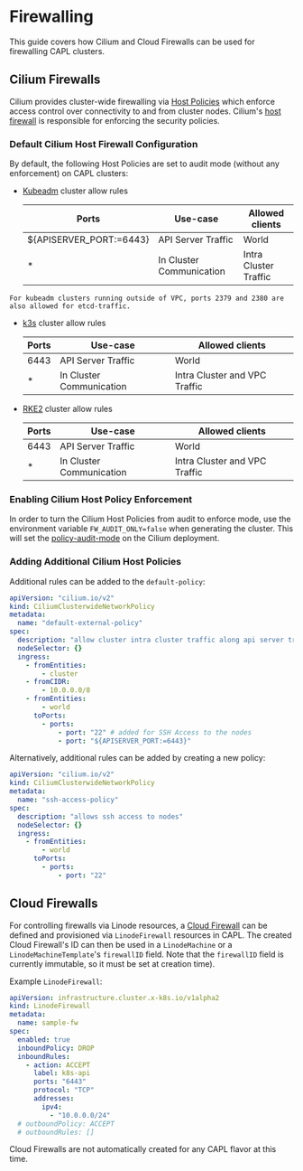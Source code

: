 # Firewalling

This guide covers how Cilium and Cloud Firewalls can be used for firewalling CAPL clusters.

## Cilium Firewalls

Cilium provides cluster-wide firewalling via [Host Policies](https://docs.cilium.io/en/latest/security/policy/language/#hostpolicies)
which enforce access control over connectivity to and from cluster nodes.
Cilium's [host firewall](https://docs.cilium.io/en/latest/security/host-firewall/) is responsible for enforcing the security policies.

### Default Cilium Host Firewall Configuration
By default, the following Host Policies are set to audit mode (without any enforcement) on CAPL clusters:

* [Kubeadm](./flavors/default.md) cluster allow rules

    | Ports                   | Use-case                 | Allowed clients       |
    |-------------------------|--------------------------|-----------------------|
    | ${APISERVER_PORT:=6443} | API Server Traffic       | World                 |
    | *                       | In Cluster Communication | Intra Cluster Traffic |

```admonish note
For kubeadm clusters running outside of VPC, ports 2379 and 2380 are also allowed for etcd-traffic.
```

* [k3s](./flavors/k3s.md) cluster allow rules
    
    | Ports | Use-case                 | Allowed clients               |
    |-------|--------------------------|-------------------------------|
    | 6443  | API Server Traffic       | World                         |
    | *     | In Cluster Communication | Intra Cluster and VPC Traffic |

* [RKE2](./flavors/rke2.md) cluster allow rules

  | Ports | Use-case                 | Allowed clients               |
  |-------|--------------------------|-------------------------------|
  | 6443  | API Server Traffic       | World                         |
  | *     | In Cluster Communication | Intra Cluster and VPC Traffic |

### Enabling Cilium Host Policy Enforcement
In order to turn the Cilium Host Policies from audit to enforce mode, use the environment variable `FW_AUDIT_ONLY=false`
when generating the cluster. This will set the [policy-audit-mode](https://docs.cilium.io/en/latest/security/policy-creation/#creating-policies-from-verdicts)
on the Cilium deployment.

###  Adding Additional Cilium Host Policies
Additional rules can be added to the `default-policy`:
```yaml
apiVersion: "cilium.io/v2"
kind: CiliumClusterwideNetworkPolicy
metadata:
  name: "default-external-policy"
spec:
  description: "allow cluster intra cluster traffic along api server traffic"
  nodeSelector: {}
  ingress:
    - fromEntities:
        - cluster
    - fromCIDR:
        - 10.0.0.0/8
    - fromEntities:
        - world
      toPorts:
        - ports:
            - port: "22" # added for SSH Access to the nodes
            - port: "${APISERVER_PORT:=6443}"
```
Alternatively, additional rules can be added by creating a new policy:
```yaml
apiVersion: "cilium.io/v2"
kind: CiliumClusterwideNetworkPolicy
metadata:
  name: "ssh-access-policy"
spec:
  description: "allows ssh access to nodes"
  nodeSelector: {}
  ingress:
    - fromEntities:
        - world
      toPorts:
        - ports:
            - port: "22"
```

## Cloud Firewalls

For controlling firewalls via Linode resources, a [Cloud Firewall](https://www.linode.com/products/cloud-firewall/) can
be defined and provisioned via `LinodeFirewall` resources in CAPL. The created Cloud Firewall's ID can then be used in
a `LinodeMachine` or a `LinodeMachineTemplate`'s `firewallID` field. Note that the `firewallID` field is currently
immutable, so it must be set at creation time).

Example `LinodeFirewall`:
```yaml
apiVersion: infrastructure.cluster.x-k8s.io/v1alpha2
kind: LinodeFirewall
metadata:
  name: sample-fw
spec:
  enabled: true
  inboundPolicy: DROP
  inboundRules:
    - action: ACCEPT
      label: k8s-api
      ports: "6443"
      protocol: "TCP"
      addresses:
        ipv4:
          - "10.0.0.0/24"
  # outboundPolicy: ACCEPT
  # outboundRules: []
```

Cloud Firewalls are not automatically created for any CAPL flavor at this time.

